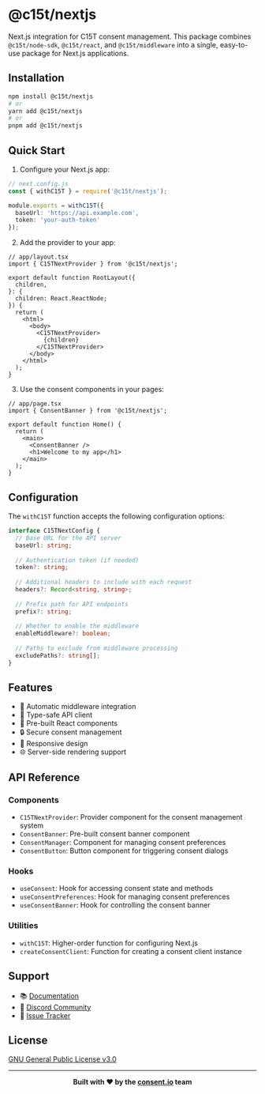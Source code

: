 # @c15t/nextjs

Next.js integration for C15T consent management. This package combines `@c15t/node-sdk`, `@c15t/react`, and `@c15t/middleware` into a single, easy-to-use package for Next.js applications.

## Installation

```bash
npm install @c15t/nextjs
# or
yarn add @c15t/nextjs
# or
pnpm add @c15t/nextjs
```

## Quick Start

1. Configure your Next.js app:

```typescript
// next.config.js
const { withC15T } = require('@c15t/nextjs');

module.exports = withC15T({
  baseUrl: 'https://api.example.com',
  token: 'your-auth-token'
});
```

2. Add the provider to your app:

```tsx
// app/layout.tsx
import { C15TNextProvider } from '@c15t/nextjs';

export default function RootLayout({
  children,
}: {
  children: React.ReactNode;
}) {
  return (
    <html>
      <body>
        <C15TNextProvider>
          {children}
        </C15TNextProvider>
      </body>
    </html>
  );
}
```

3. Use the consent components in your pages:

```tsx
// app/page.tsx
import { ConsentBanner } from '@c15t/nextjs';

export default function Home() {
  return (
    <main>
      <ConsentBanner />
      <h1>Welcome to my app</h1>
    </main>
  );
}
```

## Configuration

The `withC15T` function accepts the following configuration options:

```typescript
interface C15TNextConfig {
  // Base URL for the API server
  baseUrl: string;
  
  // Authentication token (if needed)
  token?: string;
  
  // Additional headers to include with each request
  headers?: Record<string, string>;
  
  // Prefix path for API endpoints
  prefix?: string;
  
  // Whether to enable the middleware
  enableMiddleware?: boolean;
  
  // Paths to exclude from middleware processing
  excludePaths?: string[];
}
```

## Features

- 🔄 Automatic middleware integration
- 🎯 Type-safe API client
- 🎨 Pre-built React components
- 🔒 Secure consent management
- 📱 Responsive design
- 🌐 Server-side rendering support

## API Reference

### Components

- `C15TNextProvider`: Provider component for the consent management system
- `ConsentBanner`: Pre-built consent banner component
- `ConsentManager`: Component for managing consent preferences
- `ConsentButton`: Button component for triggering consent dialogs

### Hooks

- `useConsent`: Hook for accessing consent state and methods
- `useConsentPreferences`: Hook for managing consent preferences
- `useConsentBanner`: Hook for controlling the consent banner

### Utilities

- `withC15T`: Higher-order function for configuring Next.js
- `createConsentClient`: Function for creating a consent client instance


## Support

- 📚 [Documentation](https://c15t.com/docs)
- 💬 [Discord Community](https://c15t.com/discord)
- 🐛 [Issue Tracker](https://github.com/c15t/c15t/issues)

## License

[GNU General Public License v3.0](https://github.com/c15t/c15t/blob/main/LICENSE.md)

---

<div align="center">
  <strong>Built with ❤️ by the <a href="https://www.consent.io">consent.io</a> team</strong>
</div>
